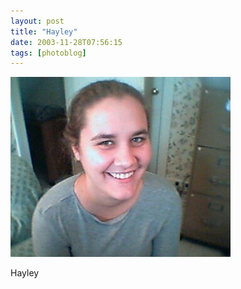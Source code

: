 ```yaml
---
layout: post
title: "Hayley"
date: 2003-11-28T07:56:15
tags: [photoblog]
---
```


![Hayley][1]

Hayley

   [1]: /2003/11/28/5410904322_0.jpg
